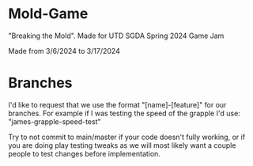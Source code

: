 # Mold-Game
 "Breaking the Mold". Made for UTD SGDA Spring 2024 Game Jam

Made from 3/6/2024 to 3/17/2024

# Branches
I'd like to request that we use the format "[name]-[feature]" for our branches.
For example if I was testing the speed of the grapple I'd use: "james-grapple-speed-test"

Try to not commit to main/master if your code doesn't fully working, or if you are doing play testing tweaks as we will most likely want a couple people to test changes before implementation.
